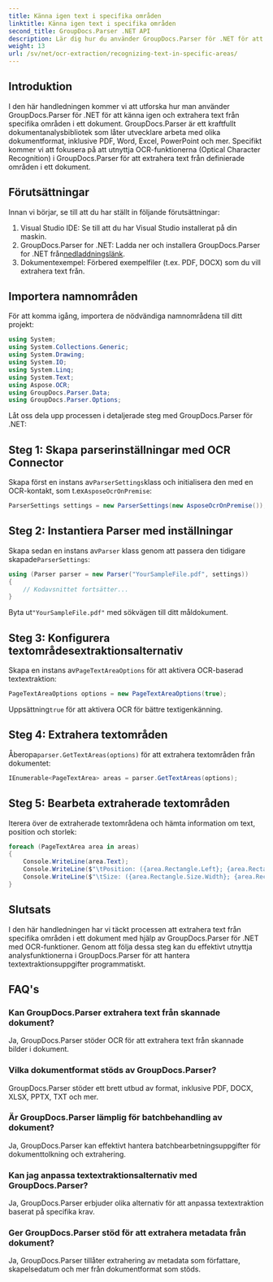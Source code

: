 ```yaml
---
title: Känna igen text i specifika områden
linktitle: Känna igen text i specifika områden
second_title: GroupDocs.Parser .NET API
description: Lär dig hur du använder GroupDocs.Parser för .NET för att extrahera text från specifika områden i dokument med OCR-funktioner.
weight: 13
url: /sv/net/ocr-extraction/recognizing-text-in-specific-areas/
---
```

## Introduktion
I den här handledningen kommer vi att utforska hur man använder GroupDocs.Parser för .NET för att känna igen och extrahera text från specifika områden i ett dokument. GroupDocs.Parser är ett kraftfullt dokumentanalysbibliotek som låter utvecklare arbeta med olika dokumentformat, inklusive PDF, Word, Excel, PowerPoint och mer. Specifikt kommer vi att fokusera på att utnyttja OCR-funktionerna (Optical Character Recognition) i GroupDocs.Parser för att extrahera text från definierade områden i ett dokument.
## Förutsättningar
Innan vi börjar, se till att du har ställt in följande förutsättningar:
1. Visual Studio IDE: Se till att du har Visual Studio installerat på din maskin.
2.  GroupDocs.Parser for .NET: Ladda ner och installera GroupDocs.Parser for .NET från[nedladdningslänk](https://releases.groupdocs.com/parser/net/).
3. Dokumentexempel: Förbered exempelfiler (t.ex. PDF, DOCX) som du vill extrahera text från.

## Importera namnområden
För att komma igång, importera de nödvändiga namnområdena till ditt projekt:
```csharp
using System;
using System.Collections.Generic;
using System.Drawing;
using System.IO;
using System.Linq;
using System.Text;
using Aspose.OCR;
using GroupDocs.Parser.Data;
using GroupDocs.Parser.Options;
```

Låt oss dela upp processen i detaljerade steg med GroupDocs.Parser för .NET:
## Steg 1: Skapa parserinställningar med OCR Connector
 Skapa först en instans av`ParserSettings`klass och initialisera den med en OCR-kontakt, som t.ex`AsposeOcrOnPremise`:
```csharp
ParserSettings settings = new ParserSettings(new AsposeOcrOnPremise());
```
## Steg 2: Instantiera Parser med inställningar
 Skapa sedan en instans av`Parser` klass genom att passera den tidigare skapade`ParserSettings`:
```csharp
using (Parser parser = new Parser("YourSampleFile.pdf", settings))
{
    // Kodavsnittet fortsätter...
}
```
 Byta ut`"YourSampleFile.pdf"` med sökvägen till ditt måldokument.
## Steg 3: Konfigurera textområdesextraktionsalternativ
 Skapa en instans av`PageTextAreaOptions` för att aktivera OCR-baserad textextraktion:
```csharp
PageTextAreaOptions options = new PageTextAreaOptions(true);
```
 Uppsättning`true` för att aktivera OCR för bättre textigenkänning.
## Steg 4: Extrahera textområden
 Åberopa`parser.GetTextAreas(options)` för att extrahera textområden från dokumentet:
```csharp
IEnumerable<PageTextArea> areas = parser.GetTextAreas(options);
```
## Steg 5: Bearbeta extraherade textområden
Iterera över de extraherade textområdena och hämta information om text, position och storlek:
```csharp
foreach (PageTextArea area in areas)
{
    Console.WriteLine(area.Text);
    Console.WriteLine($"\tPosition: ({area.Rectangle.Left}; {area.Rectangle.Top})");
    Console.WriteLine($"\tSize: ({area.Rectangle.Size.Width}; {area.Rectangle.Size.Height})");
}
```

## Slutsats
I den här handledningen har vi täckt processen att extrahera text från specifika områden i ett dokument med hjälp av GroupDocs.Parser för .NET med OCR-funktioner. Genom att följa dessa steg kan du effektivt utnyttja analysfunktionerna i GroupDocs.Parser för att hantera textextraktionsuppgifter programmatiskt.

## FAQ's
### Kan GroupDocs.Parser extrahera text från skannade dokument?
Ja, GroupDocs.Parser stöder OCR för att extrahera text från skannade bilder i dokument.
### Vilka dokumentformat stöds av GroupDocs.Parser?
GroupDocs.Parser stöder ett brett utbud av format, inklusive PDF, DOCX, XLSX, PPTX, TXT och mer.
### Är GroupDocs.Parser lämplig för batchbehandling av dokument?
Ja, GroupDocs.Parser kan effektivt hantera batchbearbetningsuppgifter för dokumenttolkning och extrahering.
### Kan jag anpassa textextraktionsalternativ med GroupDocs.Parser?
Ja, GroupDocs.Parser erbjuder olika alternativ för att anpassa textextraktion baserat på specifika krav.
### Ger GroupDocs.Parser stöd för att extrahera metadata från dokument?
Ja, GroupDocs.Parser tillåter extrahering av metadata som författare, skapelsedatum och mer från dokumentformat som stöds.